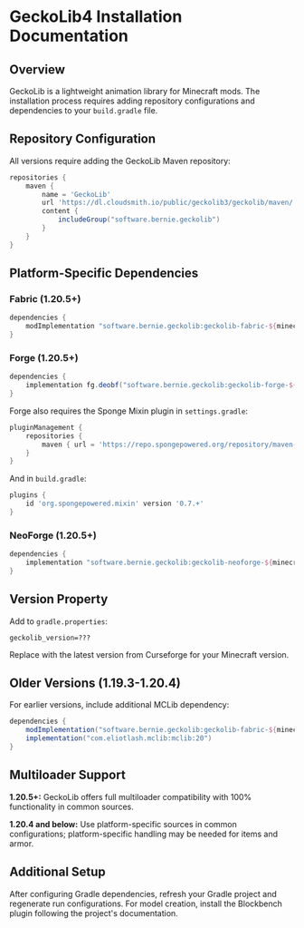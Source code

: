 # GeckoLib4 Installation Documentation

## Overview
GeckoLib is a lightweight animation library for Minecraft mods. The installation process requires adding repository configurations and dependencies to your `build.gradle` file.

## Repository Configuration

All versions require adding the GeckoLib Maven repository:

```gradle
repositories {
    maven {
        name = 'GeckoLib'
        url 'https://dl.cloudsmith.io/public/geckolib3/geckolib/maven/'
        content {
            includeGroup("software.bernie.geckolib")
        }
    }
}
```

## Platform-Specific Dependencies

### Fabric (1.20.5+)
```gradle
dependencies {
    modImplementation "software.bernie.geckolib:geckolib-fabric-${minecraft_version}:${geckolib_version}"
}
```

### Forge (1.20.5+)
```gradle
dependencies {
    implementation fg.deobf("software.bernie.geckolib:geckolib-forge-${minecraft_version}:${geckolib_version}")
}
```

Forge also requires the Sponge Mixin plugin in `settings.gradle`:
```gradle
pluginManagement {
    repositories {
        maven { url = 'https://repo.spongepowered.org/repository/maven-public/' }
    }
}
```

And in `build.gradle`:
```gradle
plugins {
    id 'org.spongepowered.mixin' version '0.7.+'
}
```

### NeoForge (1.20.5+)
```gradle
dependencies {
    implementation "software.bernie.geckolib:geckolib-neoforge-${minecraft_version}:${geckolib_version}"
}
```

## Version Property

Add to `gradle.properties`:
```properties
geckolib_version=???
```
Replace with the latest version from Curseforge for your Minecraft version.

## Older Versions (1.19.3-1.20.4)

For earlier versions, include additional MCLib dependency:
```gradle
dependencies {
    modImplementation("software.bernie.geckolib:geckolib-fabric-${minecraft_version}:${geckolib_version}")
    implementation("com.eliotlash.mclib:mclib:20")
}
```

## Multiloader Support

**1.20.5+:** GeckoLib offers full multiloader compatibility with 100% functionality in common sources.

**1.20.4 and below:** Use platform-specific sources in common configurations; platform-specific handling may be needed for items and armor.

## Additional Setup

After configuring Gradle dependencies, refresh your Gradle project and regenerate run configurations. For model creation, install the Blockbench plugin following the project's documentation.
